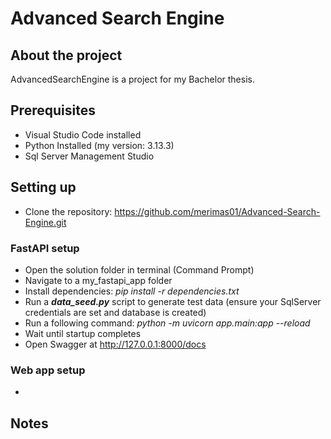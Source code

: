 # Advanced Search Engine

## About the project

AdvancedSearchEngine is a project for my Bachelor thesis. 

## Prerequisites

- Visual Studio Code installed
- Python Installed (my version: 3.13.3)
- Sql Server Management Studio

## Setting up 

- Clone the repository: https://github.com/merimas01/Advanced-Search-Engine.git 

### FastAPI setup

- Open the solution folder in terminal (Command Prompt)
- Navigate to a my_fastapi_app folder
- Install dependencies: *pip install -r dependencies.txt*
- Run a ***data_seed.py*** script to generate test data (ensure your SqlServer credentials are set and database is created) 
- Run a following command:  *python -m uvicorn app.main:app --reload*
- Wait until startup completes
- Open Swagger at http://127.0.0.1:8000/docs


### Web app setup

- 

## Notes
